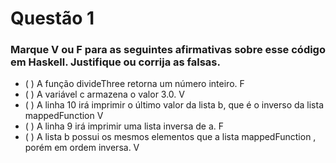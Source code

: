 # Questão 1
### Marque V ou F para as seguintes afirmativas sobre esse código em Haskell. Justifique ou corrija as falsas.

- ( ) A função divideThree retorna um número inteiro. F
- ( ) A variável c armazena o valor 3.0. V
- ( ) A linha 10 irá imprimir o último valor da lista b, que é o inverso da lista mappedFunction V
- ( ) A linha 9 irá imprimir uma lista inversa de a. F
- ( ) A lista b possui os mesmos elementos que a lista mappedFunction , porém em ordem
inversa. V
